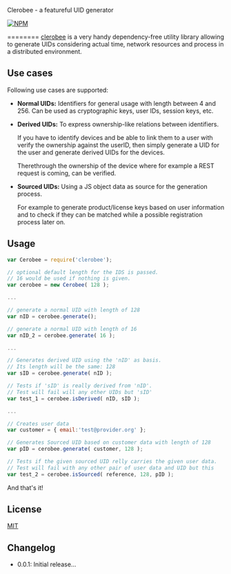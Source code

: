 Clerobee - a featureful UID generator

[![NPM](https://nodei.co/npm/clerobee.png)](https://nodei.co/npm/clerobee/)

========
[clerobee](https://github.com/imrefazekas/clerobee) is a very handy dependency-free utility library allowing to generate UIDs considering actual time, network resources and process in a distributed environment.


## Use cases
Following use cases are supported:
- __Normal UIDs:__
	Identifiers for general usage with length between 4 and 256. Can be used as cryptographic keys, user IDs, session keys, etc.

- __Derived UIDs:__
	To express ownership-like relations between identifiers.

	If you have to identify devices and be able to link them to a user with verify the ownership against the userID, then simply generate a UID for the user and generate derived UIDs for the devices.

	Therethrough the ownership of the device where for example a REST request is coming, can be verified.

- __Sourced UIDs:__
	Using a JS object data as source for the generation process.

	For example to generate product/license keys based on user information and to check if they can be matched while a possible registration process later on.


## Usage
```javascript
var Cerobee = require('clerobee');

// optional default length for the IDS is passed.
// 16 would be used if nothing is given.
var cerobee = new Cerobee( 128 );

...

// generate a normal UID with length of 128
var nID = cerobee.generate();

// generate a normal UID with length of 16
var nID_2 = cerobee.generate( 16 );

...

// Generates derived UID using the 'nID' as basis.
// Its length will be the same: 128
var sID = cerobee.generate( nID );

// Tests if 'sID' is really derived from 'nID'.
// Test will fail will any other UIDs but 'sID'
var test_1 = cerobee.isDerived( nID, sID );

...

// Creates user data
var customer = { email:'test@provider.org' };

// Generates Sourced UID based on customer data with length of 128
var pID = cerobee.generate( customer, 128 );

// Tests if the given sourced UID relly carries the given user data.
// Test will fail with any other pair of user data and UID but this
var test_2 = cerobee.isSourced( reference, 128, pID );
```

And that's it!


## License
[MIT](http://www.opensource.org/licenses/mit-license.php)


## Changelog

- 0.0.1: Initial release...
